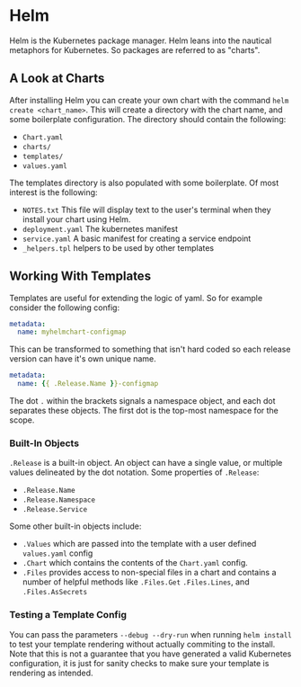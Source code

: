 # Helm

Helm is the Kubernetes package manager. Helm leans into the nautical metaphors for Kubernetes. So packages are referred to as "charts".

## A Look at Charts

After installing Helm you can create your own chart with the command `helm create <chart_name>`. This will create a directory with the chart name, and some boilerplate configuration. The directory should contain the following:

- `Chart.yaml`
- `charts/`
- `templates/`
- `values.yaml`

The templates directory is also populated with some boilerplate. Of most interest is the following:

- `NOTES.txt` This file will display text to the user's terminal when they install your chart using Helm.
- `deployment.yaml` The kubernetes manifest
- `service.yaml` A basic manifest for creating a service endpoint
- `_helpers.tpl` helpers to be used by other templates

## Working With Templates

Templates are useful for extending the logic of yaml. So for example consider the following config:

```yaml
metadata:
  name: myhelmchart-configmap
```

This can be transformed to something that isn't hard coded so each release version can have it's own unique name.

```yaml
metadata:
  name: {{ .Release.Name }}-configmap
```

The dot `.` within the brackets signals a namespace object, and each dot separates these objects. The first dot is the top-most namespace for the scope.

### Built-In Objects

`.Release` is a built-in object. An object can have a single value, or multiple values delineated by the dot notation. Some properties of `.Release`:

- `.Release.Name`
- `.Release.Namespace`
- `.Release.Service`

Some other built-in objects include:

- `.Values` which are passed into the template with a user defined `values.yaml` config
- `.Chart` which contains the contents of the `Chart.yaml` config.
- `.Files` provides access to non-special files in a chart and contains a number of helpful methods like `.Files.Get` `.Files.Lines`, and `.Files.AsSecrets`

### Testing a Template Config

You can pass the parameters `--debug --dry-run` when running `helm install` to test your template rendering without actually commiting to the install. Note that this is not a guarantee that you have generated a valid Kubernetes configuration, it is just for sanity checks to make sure your template is rendering as intended.
